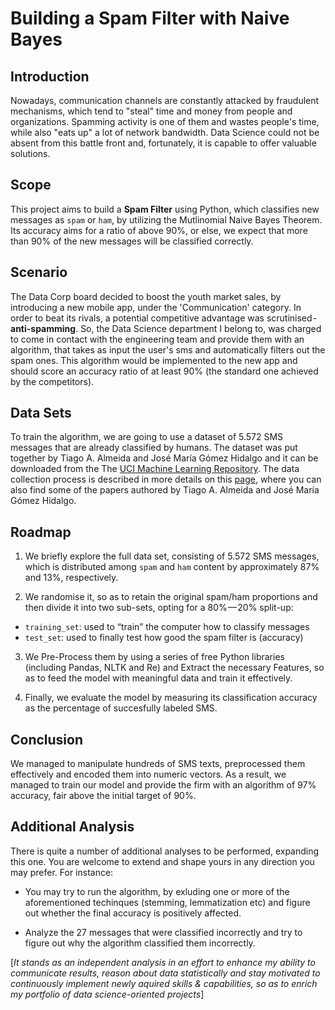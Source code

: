 # Building a Spam Filter with Naive Bayes

## Introduction
Nowadays, communication channels are constantly attacked by fraudulent mechanisms, which tend to "steal" time and money from people and organizations. Spamming activity is one of them and wastes people's time, while also "eats up" a lot of network bandwidth. Data Science could not be absent from this battle front and, fortunately, it is capable to offer valuable solutions.

## Scope
This project aims to build a **Spam Filter** using Python, which classifies new messages as `spam` or `ham`, by utilizing the Mutlinomial Naive Bayes Theorem. Its accuracy aims for a ratio of above 90%, or else, we expect that more than 90% of the new messages will be classified correctly.

## Scenario

The Data Corp board decided to boost the youth market sales, by introducing a new mobile app, under the 'Communication' category. In order to beat its rivals, a potential competitive advantage was scrutinised - **anti-spamming**. So, the Data Science department I belong to, was charged to come in contact with the engineering team and provide them with an algorithm, that takes as input the user's sms and automatically filters out the spam ones. This algorithm would be implemented to the new app and should score an accuracy ratio of at least 90% (the standard one achieved by the competitors).

## Data Sets

To train the algorithm, we are going to use a dataset of 5.572 SMS messages that are already classified by humans. The dataset was put together by Tiago A. Almeida and José María Gómez Hidalgo and it can be downloaded from the The [UCI Machine Learning Repository](https://archive.ics.uci.edu/ml/datasets/sms+spam+collection). The data collection process is described in more details on this [page](http://www.dt.fee.unicamp.br/~tiago/smsspamcollection/#composition), where you can also find some of the papers authored by Tiago A. Almeida and José María Gómez Hidalgo.

## Roadmap

1. We briefly explore the full data set, consisting of 5.572 SMS messages, which is distributed among `spam` and `ham` content by approximately 87% and 13%, respectively.

2. We randomise it, so as to retain the original spam/ham proportions and then divide it into two sub-sets, opting for a 80% — 20% split-up:

- `training_set`: used to “train” the computer how to classify messages
- `test_set`: used to finally test how good the spam filter is (accuracy)

3. We Pre-Process them by using a series of free Python libraries (including Pandas, NLTK and Re) and Extract the necessary Features, so as to feed the model with meaningful data and train it effectively.

4. Finally, we evaluate the model by measuring its classification accuracy as the percentage of succesfully labeled SMS.

## Conclusion

We managed to manipulate hundreds of SMS texts, preprocessed them effectively and encoded them into numeric vectors. As a result, we managed to train our model and provide the firm with an algorithm of 97% accuracy, fair above the initial target of 90%.

## Additional Analysis
There is quite a number of additional analyses to be performed, expanding this one. You are welcome to extend and shape yours in any direction you may prefer. For instance:

* You may try to run the algorithm, by exluding one or more of the aforementioned techinques (stemming, lemmatization etc) and figure out whether the final accuracy is positively affected.

* Analyze the 27 messages that were classified incorrectly and try to figure out why the algorithm classified them incorrectly.

[*It stands as an independent analysis in an effort to enhance my ability to communicate results, reason about data statistically and stay motivated to continuously implement newly aquired skills & capabilities, so as to enrich my portfolio of data science-oriented projects*]